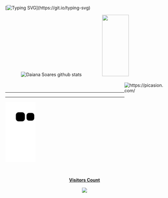 [![Typing SVG](https://readme-typing-svg.herokuapp.com/?color=ff91a4&size=35&center=true&vCenter=true&width=1000&lines=Hello+World!+Sou+a+Daiana+Soares;Bem+Vindos+ao+meu+GitHub!)](https://git.io/typing-svg)

<div align="center">  
  <img width="49%" height="195px" src="https://github-readme-stats.vercel.app/api?username=Daianasoaresday&show_icons=true&count_private=true&hide_border=true&title_color=ff91a4&icon_color=ff91a4&text_color=c9d1d9&bg_color=0d1117" alt="Daiana Soares github stats" /> 
  <img width="41%" height="195px" src="https://github-readme-stats.vercel.app/api/top-langs/?username=Daianasoaresday&layout=compact&hide_border=true&title_color=ff91a4&text_color=ff91a4&bg_color=0d1117" />
</div>


<div style="display: inline_block"><br>
  <img align="right"
src="https://i.picasion.com/pic92/6c6dd34edd3dfe00583e09708578351e.gif" width="125"
height="125" border="0" alt="https://picasion.com/" /></a><br/>  <hr><hr><a href="https://picasion.com/">
</div>

<div>

  ![Snake animation](https://github.com/Daianasoaresday/Daianasoaresday/blob/output/github-contribution-grid-snake.svg)
</div>

<div align="center">
<br><p align="centre"><b>Visitors Count</b></p>  
<p align="center"><img align="center" src="https://profile-counter.glitch.me/{Daianasoaresday}/count.svg" /></p> 
<br>
</div>

  
 

<!--
<div align="center">
  <a href="https://github.com/Daianasoaresday">
  <img height="180em" src="https://github-readme-stats.vercel.app/api?username=Daianasoaresday&show_icons=true&theme=dracula&include_all_commits=true&count_private=true"/>
  <img height="180em" src="https://github-readme-stats.vercel.app/api/top-langs/?username=Daianasoaresday&layout=compact&langs_count=7&theme=dracula"/>
</div>
 

[![Ashutosh's github activity graph](https://activity-graph.herokuapp.com/graph?username=Daianasoaresdaybg_color=0d1117&color=fb047b&line=fb7ecd&point=ffbde0&area=true&hide_border=true)](https://github.com/ashutosh00710/github-readme-activity-graph)
--> 



